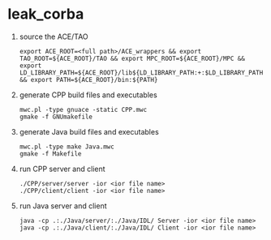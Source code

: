 # leak_corba

1. source the ACE/TAO
    ```
    export ACE_ROOT=<full path>/ACE_wrappers && export TAO_ROOT=${ACE_ROOT}/TAO && export MPC_ROOT=${ACE_ROOT}/MPC && export LD_LIBRARY_PATH=${ACE_ROOT}/lib${LD_LIBRARY_PATH:+:$LD_LIBRARY_PATH} && export PATH=${ACE_ROOT}/bin:${PATH}
    ```

2. generate CPP build files and executables
    ```
    mwc.pl -type gnuace -static CPP.mwc
    gmake -f GNUmakefile
    ```

3. generate Java build files and executables
    ```
    mwc.pl -type make Java.mwc
    gmake -f Makefile
    ```

4. run CPP server and client
    ```
    ./CPP/server/server -ior <ior file name>
    ./CPP/client/client -ior <ior file name>
    ```

5. run Java server and client
    ```
    java -cp .:./Java/server/:./Java/IDL/ Server -ior <ior file name>
    java -cp .:./Java/client/:./Java/IDL/ Client -ior <ior file name>
    ```

